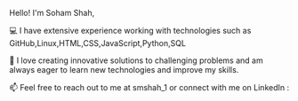 Hello! I'm Soham Shah, 

💻 I have extensive experience working with technologies such as GitHub,Linux,HTML,CSS,JavaScript,Python,SQL

🚀 I love creating innovative solutions to challenging problems and am always eager to learn new technologies and improve my skills.

📫 Feel free to reach out to me at smshah_1 or connect with me on LinkedIn : 
